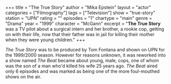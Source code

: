 +++
title = "The True Story"
author = "Mika Epstein"
layout = "actor"
categories = ["Filmography"]
tags = ["Television"]
show = "true-story"
station = "UPN"
rating = ""
episodes = "1"
chartype = "main"
genre = "Drama"
year = "1999"
character = "McGann"
excerpt = "<strong>The True Story</strong> was a TV pilot about a surgical intern and her brother, a rookie cop, getting on with their life, now that their father was in jail for killing their mother when they were young children."
+++

_The True Story_ was to be produced by Tom Fontana and shown on UPN for the 1999/2000 season. However for reasons unknown, it was reworked into a show named _The Beat_ became about young, male, cops, one of whom was the son of a man who'd killed his wife 25 years ago. _The Beat_ aired only 6 episodes and was marked as being one of the more foul-mouthed shows on the air.